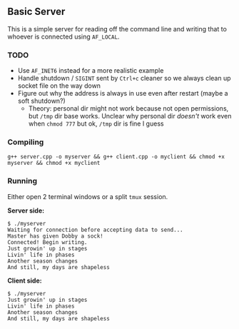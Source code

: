 ## Basic Server

This is a simple server for reading off the command line and writing that to whoever is connected using `AF_LOCAL`.

### TODO
* Use `AF_INET6` instead for a more realistic example
* Handle shutdown / `SIGINT` sent by `Ctrl+c` cleaner so we always clean up socket file on the way down
* Figure out why the address is always in use even after restart (maybe a soft shutdown?)
    * Theory: personal dir might not work because not open permissions, but `/tmp` dir base works. Unclear why personal dir _doesn't_ work even when `chmod 777` but ok, `/tmp` dir is fine I guess
### Compiling

```shell
g++ server.cpp -o myserver && g++ client.cpp -o myclient && chmod +x myserver && chmod +x myclient
```

### Running

Either open 2 terminal windows or a split `tmux` session.

**Server side:**
```
$ ./myserver
Waiting for connection before accepting data to send...
Master has given Dobby a sock!
Connected! Begin writing.
Just growin' up in stages
Livin' life in phases
Another season changes
And still, my days are shapeless
```

**Client side:**
```
$ ./myserver
Just growin' up in stages
Livin' life in phases
Another season changes
And still, my days are shapeless
```


